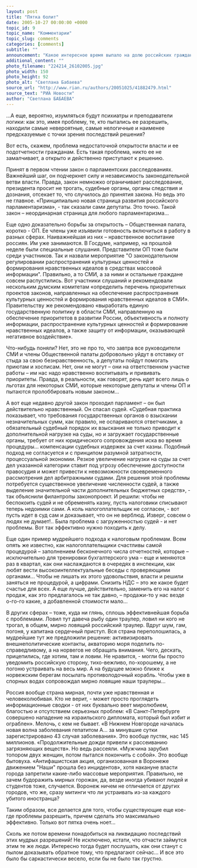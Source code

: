 ```yaml
---
layout: post
title: "Пятка болит"
date: 2005-10-27 00:00:00 +0000
topic_id: 9
topic_name: "Комментарии"
topic_slug: comments
categories: [comments]
subtitle: ""
announcement: "Какое интересное время выпало на долю российских граждан. Как залихватски оно будет комментироваться потом в ка-вэ-энах и аншлагах, как внимательно изучаться биологами и медиками. Последние месяцы – это блестящий пример лечения зубов через пятку. Сверлят, а потом удивляются: почему до зубов по-прежнему далеко, а пациент все хуже двигается. И ну лечить с новой силой! Кругом, буквально кругом вспыхивают очаги потрясающего энтузиазма."
additional_content: ""
photo_filename: "224214_26102005.jpg"
photo_width: 150
photo_height: 92
photo_alt: "Светлана Бабаева"
source_url: "http://www.rian.ru/authors/20051025/41882479.html"
source_text: "РИА Новости"
author: "Светлана БАБАЕВА"
---
```

...А еще, вероятно, изумляться будут психиатры и преподаватели логики: как это, имея проблему, те, кто пытались ее разрешить, находили самые невероятные, самые нелогичные и наименее предсказуемые с точки зрения последствий решения?

Вот есть, скажем, проблема недостаточной открытости власти и ее подотчетности гражданам. Есть такая проблема, никто ее не замалчивает, а открыто и действенно приступают к решению.

Принят в первом чтении закон о парламентских расследованиях. Важнейший шаг,  он подчеркнет силу и независимость законодательной ветви власти. Правда, закон немножко ограничивает расследование, президента просит не трогать, судебные органы, органы следствия и дознания, отсекает то, что случилось до принятия закона. Но ведь это не главное. «Принципиально новая страница развития российского парламентаризма», - так сказали сами депутаты. Это точно. Такой закон – неординарная страница для любого парламентаризма...

Еще одно доказательно борьбы за открытость – Общественная палата, коротко - ОП. Ее члены уже изъявили готовность включиться в работу в разных сферах. Наиважнейшая из них – нравственное воспитание россиян.
Им уже занимаются. В Госдуме, например, на прошлой неделе были специальные слушания. Представители ОП тоже были среди участников. Так и назвали мероприятие "О законодательном регулировании распространения культурных ценностей и формирования нравственных идеалов в средствах массовой информации". Правильно, а то СМИ, а за ними и остальные граждане совсем распустились. Вот участники слушаний и рекомендовали нескольким думским комитетам «определить перечень приоритетных проектов законов, направленных на обеспечение распространения культурных ценностей и формирования нравственных идеалов в СМИ». Правительству же рекомендовано «выработать единую государственную политику в области СМИ, направленную на обеспечение приоритетов в развитии России, объективность и полноту информации, распространение культурных ценностей и формирование нравственных идеалов, а также защиту от информации, оказывающей негативное воздействие».

Что-нибудь поняли? Нет, это не про то, что завтра все руководители СМИ и члены Общественной палаты добровольно уйдут в отставку от стыда за свою безнравственность, а депутаты пойдут помогать приютам и хосписам. Нет, они не могут – они на ответственном участке работы – им нас надо нравственно воспитывать и прививать приоритеты. Правда, в реальности, как говорят, речь идет всего лишь о льготах для некоторых СМИ, которые некоторые депутаты и члены ОП и пытаются пролоббировать новым законом...

А вот еще недавно другой закон проходил парламент – он был действительно нравственный. Он спасал судей. «Судебная практика показывает, что требования государственных органов о взыскании незначительных сумм, как правило, не оспариваются ответчиками, а обязательный судебный порядок их взыскания не только приводит к дополнительной нагрузке на суды, но и загружает государственные органы, требует от них юридического сопровождения иска во время процедуры... компенсации судебных издержек за счет казны. Подобный подход не согласуется и с принципом разумной затратности, процессуальной экономии. Резкое увеличение нагрузки на суды за счет дел указанной категории ставит под угрозу обеспечение доступности правосудия и может привести к невозможности своевременного рассмотрения дел арбитражными судами. Для решения этой проблемы потребуется существенное увеличение численности судей, а также выделение значительной части дополнительных бюджетных средств», - так объяснили филантропы законопроект. И решили: чтобы не беспокоить судей и не обременять казну, пусть налоговики списывают теперь недоимки сами. А коль налогоплательщик не согласен, - вот пусть идет в суд сам и доказывает, что он не верблюд. Изверг, совсем о людях не думает!.. Была проблема с загруженностью судей - и нет проблемы. Вот так эффективно нужно походить к делу.

Еще один пример мудрейшего подхода к налоговым проблемам. Всем опять же известно, как налогоплательщики счастливы самой процедурой – заполнением бесконечного числа отчетностей, которые – исключительно для тренировки бухгалтерского ума – еще и меняются раз в квартал, как они наслаждаются в очередях в инспекции, как любят вести высокоинтеллектуальные беседы с проверяющими органами... Чтобы не лишать их этого удовольствия, власти и решили заняться не процедурой, а цифрами. Снизить НДС – это же какое будет счастье для всех. А еще лучше, действительно, заменить его на налог с продаж, как это предлагалось не так давно, – продажи-то у нас везде о-го-го какие, а добавленной стоимости мало...

В других сферах – тоже, куда ни глянь, сплошь эффективнейшая борьба с проблемами. Ловил тут давеча рыбу один траулер, ловил ни кого не трогал, в общем, мирно ловящий российский траулер. Вдруг шум, гам, погоня, у капитана сердечный приступ. Вся страна переполошилась, а мудрейшие тут же предложили решение: активизировать внешнеполитические контакты, акваторию моря поделить по-справедливому, а на норвегов не обращать внимания. Чего, дескать, прицепились, где хотим, там и ловим. Не нравится, - могли бы просто уведомить российскую сторону, тихо-вежливо, по-хорошему, а не погоню устраивать на весь мир. А на будущее можно ближе к норвежским берегам посылать противолодочный корабль. Чтобы уже в спорных водах сопровождал мирно ловящие наши траулеры...

Россия вообще страна мирная, почти уже нравственная и человеколюбивая. Кто не верит, - может просто проглядеть информационные сводки - от них буквально веет миролюбием, благостью и отсутствием серьезных проблем: «В Санкт-Петербурге совершено нападение на израильского дипломата, который был избит и ограблен». Мелочь, с кем не бывает. «В Нижнем Новгороде началась новая волна заболевания гепатитом А... за минувшие сутки зарегистрировано 43 случая заболевания». Это вообще пустяк, нас 145 миллионов. «Продолжительные дожди привели к рассеиванию загрязняющих веществ». Но ведь рассеяли. «Мужчина зарубил топором двух женщин, потом пытался покончить с собой». Это вообще бытовуха. «Антифашистская акция, организованная в Воронеже движением "Наши" прошла без инцидентов», хотя накануне власти города запретили какие-либо массовые мероприятия. Правильно, не зачем будоражить мирных горожан, да, везде иногда убивают людей и студентов тоже, случается. Воронеж ничем не отличается от других городов, что же, сразу митинги что ли устраивать из-за каждого убитого иностранца?

Таким образом, все делается для того, чтобы существующие еще кое-где проблемы разрешить, причем сделать это максимально эффективно. Только вот пятка очень ноет...

Сколь же потом времени понадобиться на ликвидацию последствий этих мудрых разрешений! Не исключено, кстати, что отчасти займутся этим те же люди. Интересно тогда будет послушать, как они станут с пылом доказывать обратное тому, что предлагают сейчас... И все это было бы саркастически весело, если бы не было так грустно.
